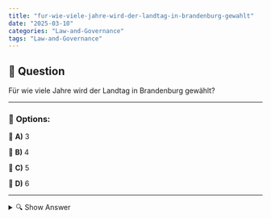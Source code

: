 ```yaml
---
title: "fur-wie-viele-jahre-wird-der-landtag-in-brandenburg-gewahlt"
date: "2025-03-10"
categories: "Law-and-Governance"
tags: "Law-and-Governance"
---
```


## 📌 **Question**

Für wie viele Jahre wird der Landtag in Brandenburg gewählt?



---

### 📝 **Options:**

🔘 **A)** 3

🔘 **B)** 4

🔘 **C)** 5

🔘 **D)** 6

---

<details>
  <summary>🔍 Show Answer</summary>

  <p>
💡  <b>Correct Answer:</b>  c
  </p>
  <p>
    📖<b>Explanation:</b>
    Der Landtag Brandenburg ist das ordentlich gewählte Parlament des Bundeslandes Brandenburg in Deutschland. Er spielt eine zentrale Rolle bei der Gesetzgebung, der Kontrolle der Landesregierung und der Vertretung der Bürgerinteressen. Die Abgeordneten werden in regelmäßigen Wahlen bestimmt, die nach einem festen Wahlzyklus stattfinden. Die Dauer dieser Legislaturperiode bestimmt, wie lange die gewählten Vertreter im Amt bleiben, bevor Neuwahlen angesetzt werden. Diese Information ist wichtig für das Verständnis der politischen Struktur und der demokratischen Prozesse in Brandenburg.
  </p>
</details>
